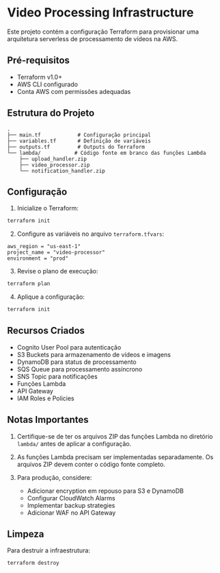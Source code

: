 # Video Processing Infrastructure

Este projeto contém a configuração Terraform para provisionar uma arquitetura serverless de processamento de vídeos na AWS.

## Pré-requisitos

- Terraform v1.0+
- AWS CLI configurado
- Conta AWS com permissões adequadas

## Estrutura do Projeto

```
.
├── main.tf            # Configuração principal
├── variables.tf       # Definição de variáveis
├── outputs.tf         # Outputs do Terraform
└── lambda/           # Código fonte em branco das funções Lambda
    ├── upload_handler.zip
    ├── video_processor.zip
    └── notification_handler.zip
```

## Configuração

1. Inicialize o Terraform:
```bash
terraform init
```

2. Configure as variáveis no arquivo `terraform.tfvars`:
```hcl
aws_region = "us-east-1"
project_name = "video-processor"
environment = "prod"
```

3. Revise o plano de execução:
```bash
terraform plan
```

4. Aplique a configuração:
```bash
terraform init
```

## Recursos Criados

- Cognito User Pool para autenticação
- S3 Buckets para armazenamento de vídeos e imagens
- DynamoDB para status de processamento
- SQS Queue para processamento assíncrono
- SNS Topic para notificações
- Funções Lambda
- API Gateway
- IAM Roles e Policies

## Notas Importantes

1. Certifique-se de ter os arquivos ZIP das funções Lambda no diretório `lambda/` antes de aplicar a configuração.

2. As funções Lambda precisam ser implementadas separadamente. Os arquivos ZIP devem conter o código fonte completo.

3. Para produção, considere:
   - Adicionar encryption em repouso para S3 e DynamoDB
   - Configurar CloudWatch Alarms
   - Implementar backup strategies
   - Adicionar WAF no API Gateway

## Limpeza

Para destruir a infraestrutura:
```bash
terraform destroy
```
